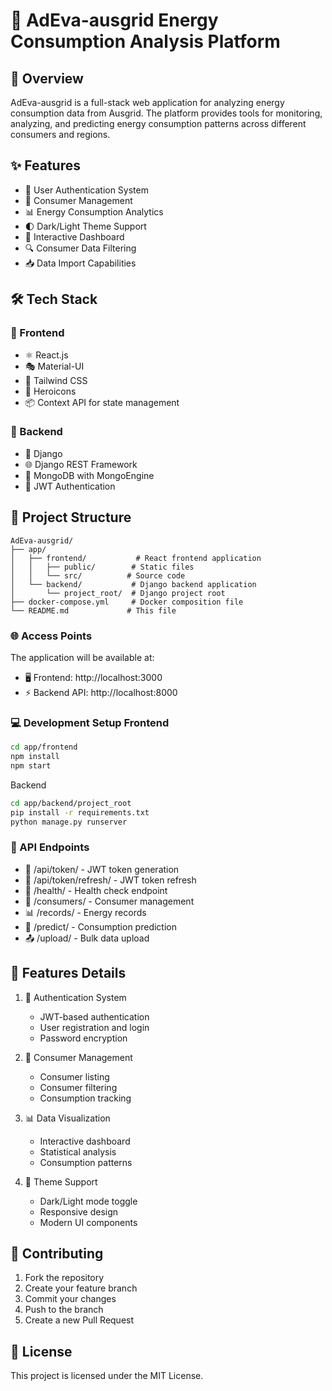 ﻿# 🔋 AdEva-ausgrid Energy Consumption Analysis Platform

## 🎯 Overview
AdEva-ausgrid is a full-stack web application for analyzing energy consumption data from Ausgrid. The platform provides tools for monitoring, analyzing, and predicting energy consumption patterns across different consumers and regions.

## ✨ Features
- 🔐 User Authentication System
- 👥 Consumer Management
- 📊 Energy Consumption Analytics
- 🌓 Dark/Light Theme Support
- 📱 Interactive Dashboard
- 🔍 Consumer Data Filtering
- 📥 Data Import Capabilities

## 🛠️ Tech Stack
### 🎨 Frontend
- ⚛️ React.js
- 🎭 Material-UI
- 🌈 Tailwind CSS
- 🦸 Heroicons
- 📦 Context API for state management

### 🔧 Backend
- 🐍 Django
- 🌐 Django REST Framework
- 🍃 MongoDB with MongoEngine
- 🔑 JWT Authentication

## 📁 Project Structure
```
AdEva-ausgrid/
├── app/
│   ├── frontend/           # React frontend application
│   │   ├── public/        # Static files
│   │   └── src/          # Source code
│   └── backend/           # Django backend application
│       └── project_root/  # Django project root
├── docker-compose.yml     # Docker composition file
└── README.md             # This file
```

### 🌐 Access Points
The application will be available at:

- 🖥️ Frontend: http://localhost:3000
- ⚡ Backend API: http://localhost:8000

### 💻 Development Setup Frontend
```bash
cd app/frontend
npm install
npm start
```
 Backend
```bash
cd app/backend/project_root
pip install -r requirements.txt
python manage.py runserver
 ```


### 🔌 API Endpoints
- 🔑 /api/token/ - JWT token generation
- 🔄 /api/token/refresh/ - JWT token refresh
- 💓 /health/ - Health check endpoint
- 👥 /consumers/ - Consumer management
- 📊 /records/ - Energy records
- 🔮 /predict/ - Consumption prediction
- 📤 /upload/ - Bulk data upload

## 🌟 Features Details
1. 🔐 Authentication System
   
   - JWT-based authentication
   - User registration and login
   - Password encryption
2. 👥 Consumer Management
   
   - Consumer listing
   - Consumer filtering
   - Consumption tracking
3. 📊 Data Visualization
   
   - Interactive dashboard
   - Statistical analysis
   - Consumption patterns
4. 🎨 Theme Support
   
   - Dark/Light mode toggle
   - Responsive design
   - Modern UI components

## 🤝 Contributing
1. Fork the repository
2. Create your feature branch
3. Commit your changes
4. Push to the branch
5. Create a new Pull Request

## 📄 License
This project is licensed under the MIT License.

